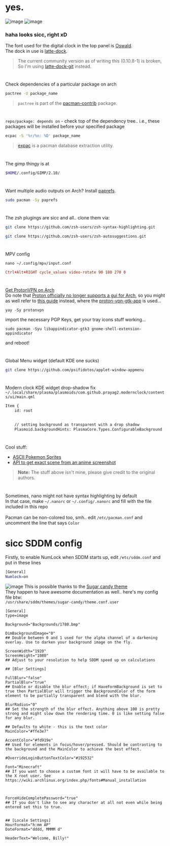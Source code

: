 # yes.

<!---![image](https://user-images.githubusercontent.com/64155209/147652622-ea27ccee-03a7-4846-ad0d-1e88e215cd8a.png)--->
![image](https://user-images.githubusercontent.com/64155209/167782972-710a59e5-96d1-4188-a292-7a0aad7b4403.png)
![image](https://user-images.githubusercontent.com/64155209/167783477-eaccf80d-2b74-4641-a312-d84937e58e22.png)

### haha looks sicc, right xD
The font used for the digital clock in the top panel is [Oswald](https://fonts.google.com/specimen/Oswald).</br>
The dock in use is [latte-dock](https://archlinux.org/packages/community/x86_64/latte-dock/).
> The current community version as of writing this (0.10.8-1) is broken, So I'm using [latte-dock-git](https://aur.archlinux.org/packages/latte-dock-git) instead.

#
Check dependencies of a particular package on arch
```sh
pactree -U package_name
```
> `pactree` is part of the [pacman-contrib](https://archlinux.org/packages/community/x86_64/pacman-contrib/) package.

#
`repo/package: depends on` - check top of the dependency tree.. i.e., these packages will be installed before your specified package
```sh
ecpac -S '%r/%n: %D' package_name
```
> [expac](https://archlinux.org/packages/community/x86_64/expac/) is a pacman database extraction utility.

#
The gimp thingy is at
```sh
$HOME/.config/GIMP/2.10/
```

#
Want multiple audio outputs on Arch? Install [paprefs](https://archlinux.org/packages/extra/x86_64/paprefs/).
```sh
sudo pacman -Sy paprefs
```


#
The zsh plugings are sicc and all.. clone them via:</br>
```sh
git clone https://github.com/zsh-users/zsh-syntax-highlighting.git
```

```sh
git clone https://github.com/zsh-users/zsh-autosuggestions.git
```


#
MPV config</br>
```shell
nano ~/.config/mpv/input.conf
```
```conf
Ctrl+Alt+RIGHT cycle_values video-rotate 90 180 270 0
```

#
[Get ProtonVPN on Arch](https://web.archive.org/web/20230811144628/https://protonvpn.com/support/official-linux-client-arch/)</br>
Do note that [Proton officially no longer supports a gui for Arch](https://www.reddit.com/r/ProtonVPN/comments/17clwac/comment/k5r1qdg/), so you might as well refer to [this guide](https://wiki.archlinux.org/title/ProtonVPN) instead, where the [proton-vpn-gtk-app](https://aur.archlinux.org/packages/proton-vpn-gtk-app) is used...
```shell
yay -Sy protonvpn
```
import the necessary PGP Keys, get your tray icons stuff working...
```shell
sudo pacman -Syu libappindicator-gtk3 gnome-shell-extension-appindicator
```
and reboot!


#
Global Menu widget (default KDE one sucks)
```sh
git clone https://github.com/psifidotos/applet-window-appmenu
```

#
Modern clock KDE widget drop-shadow fix</br>
`~/.local/share/plasma/plasmoids/com.github.prayag2.modernclock/contents/ui/main.qml`
```xml
Item {
    id: root
    
    
    // setting background as transparent with a drop shadow
    Plasmoid.backgroundHints: PlasmaCore.Types.ConfigurableBackground
```

#
Cool stuff: 
- [ASCII Pokemon Sprites](https://gitlab.com/phoneybadger/pokemon-colorscripts)
- [API to get exact scene from an anime screenshot](https://soruly.github.io/trace.moe-api/)
> **Note:** The stuff above isn't mine, please give credit to the original authors.

#
Sometimes, nano might not have syntax highlighting by default</br>
In that case, make `~/.nanorc` or `~/.config/.nanorc` and fill with the file included in this repo</br></br>
Pacman can be non-colored too, smh..
edit `/etc/pacman.conf` and uncomment the line that says `Color`

# sicc SDDM config
Firstly, to enable NumLock when SDDM starts up, edit `/etc/sddm.conf` and put in these lines
```sh
[General]
Numlock=on
```
![image](https://user-images.githubusercontent.com/64155209/147652794-8ff09543-2c43-4dfe-81ea-28f694fd5a2c.png)
This is possible thanks to the [Sugar candy theme](https://www.pling.com/p/1312658)</br>
They happen to have awesome documentation as well.. here's my config file btw:</br>
`/usr/share/sddm/themes/sugar-candy/theme.conf.user`
```properties
[General]
type=image

Background="Backgrounds/1780.bmp"

DimBackgroundImage="0"
## Double between 0 and 1 used for the alpha channel of a darkening overlay. Use to darken your background image on the fly.

ScreenWidth="1920"
ScreenHeight="1080"
## Adjust to your resolution to help SDDM speed up on calculations

## [Blur Settings]

FullBlur="false"
PartialBlur="true"
## Enable or disable the blur effect; if HaveFormBackground is set to true then PartialBlur will trigger the BackgroundColor of the form element to be partially transparent and blend with the blur.

BlurRadius="0"
## Set the strength of the blur effect. Anything above 100 is pretty strong and might slow down the rendering time. 0 is like setting false for any blur.

## Defaults to white - this is the text color
MainColor="#ffe3e7"

AccentColor="#fd919e"
## Used for elements in focus/hover/pressed. Should be contrasting to the background and the MainColor to achieve the best effect.

#OverrideLoginButtonTextColor="#192532"

Font="Minecraft"
## If you want to choose a custom font it will have to be available to the X root user. See https://wiki.archlinux.org/index.php/fonts#Manual_installation



ForceHideCompletePassword="true"
## If you don't like to see any character at all not even while being entered set this to true.


## [Locale Settings]
HourFormat="h:mm AP"
DateFormat="dddd, MMMM d"

HeaderText="Welcome, Billy!"
```

